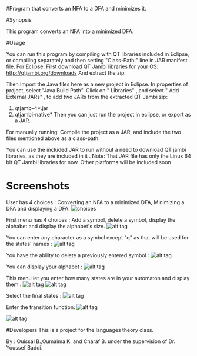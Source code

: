 #Program that converts an NFA to a DFA and minimizes it.

#Synopsis

This program converts an NFA into a minimized DFA.

#Usage

You can run this program by compiling with QT libraries included in Eclipse, or compiling separately and then setting "Class-Path:" line in JAR manifest file. 
For Eclipse:
First download QT Jambi libraries for your OS:
http://qtjambi.org/downloads
And extract the zip. 

Then Import the Java files here as a new project in Eclipse. In properties of project, select "Java Build Path". Click on " Libraries" , and select " Add External JARs" , to add two JARs from the extracted QT Jambi zip: 

1. qtjamb-4*.jar
2. qtjambi-native*
Then you can just run the project in eclipse, or export as a JAR. 

For manually running:
Compile the project as a JAR, and include the two files mentioned above as a class-path.

You can use the included JAR to run without a need to download QT jambi libraries, as they are included in it .
Note: That JAR file has only the Linux 64 bit QT Jambi libraries for now. Other platforms will be included soon

# Screenshots
User has 4 choices : Converting an NFA to a minimized DFA, Minimizing a DFA and displaying a DFA.
![choices](http://ouissalart.com/nfa-project/NFA-Screenshots.jpeg)

First menu has 4 choices : Add a symbol, delete a symbol, display the alphabet and display the alphabet's size.
![alt tag](http://ouissalart.com/nfa-project/NFA-Screenshots1.jpeg)

You can enter any character as a symbol except "q" as that will be used for the states' names :
![alt tag](http://ouissalart.com/nfa-project/NFA-Screenshots2.jpeg)

You have the ability to delete a previously entered symbol :
![alt tag](http://ouissalart.com/nfa-project/NFA-Screenshots3.jpeg)

You can display your alphabet :
![alt tag](http://ouissalart.com/nfa-project/NFA-Screenshots5.jpeg)

This menu let you enter how many states are in your automaton and display them :
![alt tag](http://ouissalart.com/nfa-project/NFA-Screenshots6.jpeg)
![alt tag](http://ouissalart.com/nfa-project/NFA-Screenshots7.jpeg)

Select the final states : 
![alt tag](http://ouissalart.com/nfa-project/NFA-Screenshots10.jpeg)

Enter the transition function:
![alt tag](http://ouissalart.com/nfa-project/NFA-Screenshots12.jpeg)

![alt tag](http://ouissalart.com/nfa-project/NFA-Screenshots15.jpeg)

#Developers
This is a project for the languages theory class.

By :
Ouissal B.,Oumaima K. and Charaf B. under the supervision of Dr. Youssef Baddi.


 
